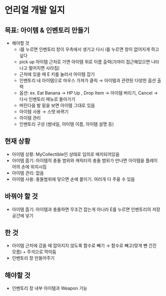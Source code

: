 # 언리얼 개발 일지



## 목표: 아이템 & 인벤토리 만들기

* 해야할 것
  * i를 누르면 인벤토리 창이 우측에서 생기고 다시 i를 누르면 창이 없어지게 하고 싶다
  * pick up 아이템 근처로 가면 아이템 위로 이름 출력(가까이 접근해있으면 나타나고 멀어지면 사라짐)
  * 근처에 있을 때 E 키를 눌러서 아이템 잡기
  * 인벤토리 내 아이템으로 마우스 가져가 클릭 → 아이템과 관련된 다양한 옵션 출력
  * 옵션:  ex. Eat Banana → HP Up , Drop Item → 아이템 버리기, Cancel → 다시 인벤토리 메뉴로 돌아가기
  * 버린다음 발 밑을 보면 아이템 그대로 있음
  * 아이템 사용 → 스텟 바뀌기
  * 아이템 관리
  * 인벤토리 구성 (썸네일, 아이템 이름, 아이템 설명 등)


## 현재 상황

* 아이템 상황: MyCollectible인 상태로 임의로 배치되어있음
* 아이템 줍기: 아이템의 충돌 범위와 캐릭터의 충돌 범위가 만나면 아이템을 플레이어의 손에 위치시킴
* 아이템 관리: 없음
* 아이템 사용: 충돌범위에 닿으면 손에 붙이기. 여러개 다 주울 수 있음


## 바꿔야 할 것

* 아이템 줍기: 아이템과 충돌하면 무조건 잡는게 아니라 E를 누르면 인벤토리의 저장 공간에 넣기


## 한 것

* 아이템 근처에 갔을 때 잡아지지 않도록 함수로 빼기 → 함수로 빼고(맞게 뺀 건진 모름) + 주석으로 막아둠
* 인벤토리 창 만들어주기


## 해야할 것

* 인벤토리 창 내부 아이템과 Weapon 기능 
